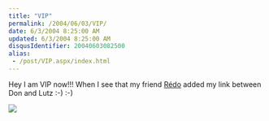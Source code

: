 ```yaml
---
title: "VIP"
permalink: /2004/06/03/VIP/
date: 6/3/2004 8:25:00 AM
updated: 6/3/2004 8:25:00 AM
disqusIdentifier: 20040603082500
alias:
 - /post/VIP.aspx/index.html
---
```

Hey I am VIP now!!! When I see that my friend [Rédo](http://blog.developpeur.org/redo) added my link between Don and Lutz :-) :-)

![](http://perso.wanadoo.fr/laurent.kempe/images/redo.png)
